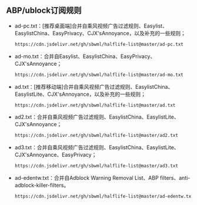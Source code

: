 ## ABP/ublock订阅规则
- ad-pc.txt：[推荐桌面端]合并自乘风视频广告过滤规则、Easylist、EasylistChina、EasyPrivacy、CJX'sAnnoyance，以及补充的一些规则；
  ```html
  https://cdn.jsdelivr.net/gh/sbwml/halflife-list@master/ad-pc.txt
  ```
- ad-mo.txt：合并自Easylist、EasylistChina、EasyPrivacy、CJX'sAnnoyance；
  ```html
  https://cdn.jsdelivr.net/gh/sbwml/halflife-list@master/ad-mo.txt
  ```
- ad.txt：[推荐移动端]合并自乘风视频广告过滤规则、EasylistChina、EasylistLite、CJX'sAnnoyance，以及补充的一些规则；
  ```html
  https://cdn.jsdelivr.net/gh/sbwml/halflife-list@master/ad.txt
  ```
- ad2.txt：合并自乘风视频广告过滤规则、EasylistChina、EasylistLite、CJX'sAnnoyance；
  ```html
  https://cdn.jsdelivr.net/gh/sbwml/halflife-list@master/ad2.txt
  ```
- ad3.txt：合并自乘风视频广告过滤规则、EasylistChina、EasylistLite、CJX'sAnnoyance、EasyPrivacy；
  ```html
  https://cdn.jsdelivr.net/gh/sbwml/halflife-list@master/ad3.txt
  ```
- ad-edentw.txt：合并自Adblock Warning Removal List、ABP filters、anti-adblock-killer-filters。
  ```html
  https://cdn.jsdelivr.net/gh/sbwml/halflife-list@master/ad-edentw.txt
  ```
